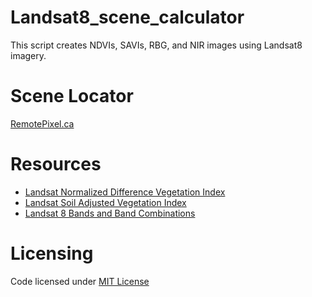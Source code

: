 # Landsat8_scene_calculator
 This script creates NDVIs, SAVIs, RBG, and NIR images using Landsat8 imagery.

# Scene Locator
[RemotePixel.ca](https://search.remotepixel.ca)

# Resources
* [Landsat Normalized Difference Vegetation Index](https://www.usgs.gov/core-science-systems/nli/landsat/landsat-normalized-difference-vegetation-index)
* [Landsat Soil Adjusted Vegetation Index](https://www.usgs.gov/core-science-systems/nli/landsat/landsat-soil-adjusted-vegetation-index)
* [Landsat 8 Bands and Band Combinations](https://gisgeography.com/landsat-8-bands-combinations/)

# Licensing
Code licensed under [MIT License](http://opensource.org/licenses/mit-license.html)
